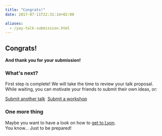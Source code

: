 ```yaml
---
title: "Congrats!"
date: 2017-07-11T22:31:14+02:00

aliases: 
  - /yay-talk-submission.html
---
```


<section class="banner banner-link text-white banner-purple-speakers banner-video" style="background: url('/img/photos/yay-talk.gif') no-repeat center center; background-size: cover;">
  <span class="button-banner text-white banner-full">
    <p>
      <h1>Congrats!</h1>
      <strong>And thank you for your submission!</strong>
    </p>
  </span>
</section>

<section class="container content container-xs spacer-t-b">
  <h3><strong>What's next?</strong></h3>
  <p>First step is complete! We will take the time to review your talk proposal. <br>
  While waiting, you can motivate your friends to submit their own ideas, or:</p>
  <p><a href="https://ixda.submittable.com/submit/acf1e61a-cda5-4200-badb-0ffbafda45eb/interaction-18-talks" target="_blank" class="button">Submit another talk</a>&nbsp;&nbsp;<a href="https://ixda.submittable.com/submit/5924e6c9-2614-4e59-b2f0-7efad670cfe8/interaction-18-workshops" target="_blank" class="button button-secondary">Submit a workshop</a></p>
</section>

<section class="container content container-xs spacer-t-b">
  <h3><strong>One more thing</strong></h3>
  <p>Maybe you want to have a look on how to <a href="get-there.html">get to Lyon</a>.<br>You know… Just to be prepared!</p>
</section>
